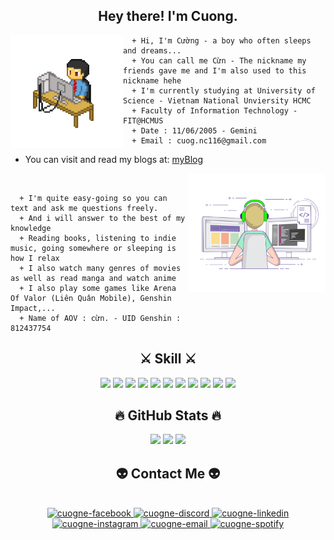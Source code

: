 <div align="center">
  <h2> Hey there! I'm Cuong.</h2>
</div>

<img align="left" width="180" height="180" src="https://github.com/cuogne/cuogne/blob/main/img/pixel-art-12601_256.gif">

```console
  + Hi, I'm Cường - a boy who often sleeps and dreams...
  + You can call me Cừn - The nickname my friends gave me and I'm also used to this nickname hehe 
  + I'm currently studying at University of Science - Vietnam National Unviersity HCMC
  + Faculty of Information Technology - FIT@HCMUS
  + Date : 11/06/2005 - Gemini
  + Email : cuog.nc116@gmail.com
```
  + You can visit and read my blogs at:
<a href="https://cuogne.github.io">myBlog</a>
</div>

  
<img align="right" width="220" height ="190" src="https://github.com/cuogne/cuogne/blob/main/img/gif3.gif">

<br>

```console
  + I'm quite easy-going so you can text and ask me questions freely.
  + And i will answer to the best of my knowledge
  + Reading books, listening to indie music, going somewhere or sleeping is how I relax
  + I also watch many genres of movies as well as read manga and watch anime
  + I also play some games like Arena Of Valor (Liên Quân Mobile), Genshin Impact,...
  + Name of AOV : cừn. - UID Genshin : 812437754
```

<div align = "center">
  <h2> ⚔️ Skill ⚔️</h2>
  
  [![](https://skillicons.dev/icons?i=cpp&theme=light)]()
  [![](https://skillicons.dev/icons?i=py&theme=light)]()
  [![](https://skillicons.dev/icons?i=github&theme=light)](https://github.com/cuogne)
  [![](https://skillicons.dev/icons?i=git&theme=light)]()
  [![](https://skillicons.dev/icons?i=visualstudio&theme=light)]()
  [![](https://skillicons.dev/icons?i=vscode&theme=light)]()
  [![](https://skillicons.dev/icons?i=matlab&theme=light)]()
  [![](https://skillicons.dev/icons?i=latex&theme=light)]()
  [![](https://skillicons.dev/icons?i=windows&theme=light)]()
  [![](https://skillicons.dev/icons?i=apple&theme=light)]()
  [![](https://skillicons.dev/icons?i=photoshop&theme=light)]()

  
</div>

<h2 align="center">🔥 GitHub Stats 🔥</h2>
<p align='center'>
   <a href="https://github-readme-stats.vercel.app/api?username=cuogne&show_icons=true&count_private=true">
       <img height=150 src="https://github-readme-stats.vercel.app/api?username=cuogne&show_icons=true&count_private=true"/></a>
   <a href="https://github.com/cuogne">
       <img height=150 src="https://github-readme-stats.vercel.app/api/top-langs/?username=cuogne&layout=compact"/></a>
  <a href="http://www.github.com/cuogne"><img src="https://github-readme-streak-stats.herokuapp.com/?user=cuogne&stroke=3382ed&background=ffffff&ring=ef4444&fire=ef4444&currStreakNum=3382ed&currStreakLabel=ef4444&sideNums=3382ed&sideLabels=3382ed&dates=3382ed&hide_border=true" /></a>
</p>

  <h2 align="center">👽 Contact Me 👽</h2>
  <br>
  <!-- https://icons8.com -->
  <div align="center">
    <a href="https://facebook.com/cuoq.nc" target="blank">
      <img src="https://img.icons8.com/bubbles/100/000000/facebook-new.png" alt="cuogne-facebook" />
    </a>
    <a href="https://discord.gg/haycRy5eqW" target="blank">
      <img src="https://img.icons8.com/?size=100&id=o8pzFDpLiRSw&format=png" alt="cuogne-discord" />
    </a>
    <a href="https://www.linkedin.com/in/cuogne/" target="blank">
      <img src="https://img.icons8.com/bubbles/100/000000/linkedin.png" alt="cuogne-linkedin" />
    </a>
    <a href="https://instagram.com/_cuogne" target="blank">
      <img src="https://img.icons8.com/bubbles/100/000000/instagram.png" alt="cuogne-instagram" />
    </a>
    <a href="mailto:cuog.nc116@gmail.com" target="top">
      <img src="https://img.icons8.com/bubbles/100/000000/apple-mail.png" alt="cuogne-email" />
    </a>
    <a href="https://open.spotify.com/user/31z4hwucc4g3x3klr2ezheobh2ee?si=bc10ef49609b4f38" target="blank">
        <img src="https://img.icons8.com/?size=100&id=116712&format=png" alt="cuogne-spotify" />
      </a>
  </div>
  
  <br>
